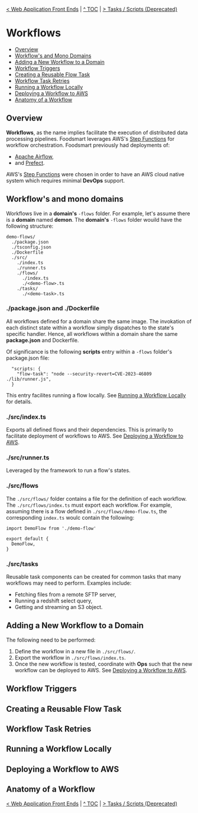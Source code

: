 [< Web Application Front Ends](./web-application-front-ends.md) | [^ TOC](./toc.md) | [> Tasks / Scripts (Deprecated)](./tasks-scripts.md)


# Workflows

  * [Overview](#overview)
  * [Workflow's and Mono Domains](#workflows-and-mono-dmains)
  * [Adding a New Workflow to a Domain](#adding-a-new-workflow-to-a-domain)
  * [Workflow Triggers](#workflow-triggers)
  * [Creating a Reusable Flow Task](#creating-a-reusable-flow-task)
  * [Workflow Task Retries](#workflow-task-retries)
  * [Running a Workflow Locally](#running-a-workflow-locally)
  * [Deploying a Workflow to AWS](#deploying-a-workflow-to-aws)
  * [Anatomy of a Workflow](#anatomy-of-a-workflow)

## Overview

**Workflows**, as the name implies facilitate the execution of distributed data processing pipelines. Foodsmart leverages AWS's [Step Functions](https://aws.amazon.com/step-functions/) for workflow orchestration. Foodsmart previously had deployments of:
  * [Apache Airflow](https://airflow.apache.org/), 
  * and [Prefect](https://www.prefect.io/).

AWS's [Step Functions](https://aws.amazon.com/step-functions/) were chosen in order to have an AWS cloud native system which requires minimal **DevOps** support.

## Workflow's and mono domains

Workflows live in a **domain's** ``-flows`` folder. For example, let's assume there is a **domain** named **demon**. The **domain's** ``-flows`` folder wouild have the following structure:
```
demo-flows/
  ./package.json
  ./tsconfig.json
  ./Dockerfile
  ./src/
    ./index.ts
    ./runner.ts
    ./flows/
      ./index.ts
      ./<demo-flow>.ts
    ./tasks/
      ./<demo-task>.ts
```

### ./package.json and ./Dockerfile

All workflows defined for a domain share the same image. The invokation of each distinct state within a workflow simply dispatches to the state's specific handler. Hence, all workflows within a domain share the same **package.json** and Dockerfile.

Of significance is the following **scripts** entry within a ```-flows``` folder's package.json file:
```
  "scripts: {
    "flow-task": "node --security-revert=CVE-2023-46809 ./lib/runner.js",
  }
 ```

This entry facilites running a flow locally. See [Running a Workflow Locally](#running-a-workflow-locally) for details.

### ./src/index.ts

Exports all defined flows and their dependencies. This is primarily to facilitate deployment of workflows to AWS. See [Deploying a Workflow to AWS](#deploying-a-workflow-to-aws).

### ./src/runner.ts

Leveraged by the framework to run a flow's states.

### ./src/flows

The ```./src/flows/``` folder contains a file for the definition of each workflow. The ```./src/flows/index.ts``` must export each workflow. For example, assuming there is a flow defined in ```./src/flows/demo-flow.ts```, the corresponding ```index.ts``` woulc contain the following:
```
import DemoFlow from './demo-flow'

export default {
  DemoFlow,
}
```

### ./src/tasks

Reusable task components can be created for common tasks that many workflows may need to perform. Examples include:
  * Fetching files from a remote SFTP server,
  * Running a redshift select query,
  * Getting and streaming an S3 object.

## Adding a New Workflow to a Domain

The following need to be performed:

  1. Define the workflow in a new file in ```./src/flows/```.
  2. Export the workflow in ```./src/flows/index.ts```.
  3. Once the new workflow is tested, coordinate with **Ops** such that the new workflow can be deployed to AWS. See [Deploying a Workflow to AWS](#deploying-a-workflow-to-aws).

## Workflow Triggers

## Creating a Reusable Flow Task

## Workflow Task Retries

## Running a Workflow Locally

## Deploying a Workflow to AWS

## Anatomy of a Workflow

[< Web Application Front Ends](./web-application-front-ends.md) | [^ TOC](./toc.md) | [> Tasks / Scripts (Deprecated)](./tasks-scripts.md)
